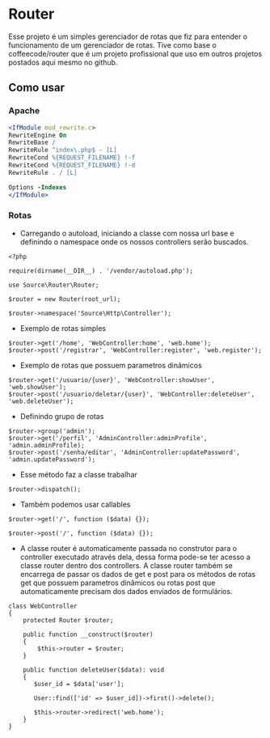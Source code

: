 # Router

Esse projeto é um simples gerenciador de rotas que fiz para entender o funcionamento de um gerenciador de rotas.
Tive como base o coffeecode/router que é um projeto profissional que uso em outros projetos postados aqui mesmo
no github.

## Como usar

### Apache

```apache
<IfModule mod_rewrite.c>
RewriteEngine On
RewriteBase /
RewriteRule ^index\.php$ - [L]
RewriteCond %{REQUEST_FILENAME} !-f
RewriteCond %{REQUEST_FILENAME} !-d
RewriteRule . / [L]

Options -Indexes
</IfModule>
```
### Rotas

- Carregando o autoload, iniciando a classe com nossa url base e definindo o
namespace onde os nossos controllers serão buscados.

```
<?php

require(dirname(__DIR__) . '/vendor/autoload.php');

use Source\Router\Router;

$router = new Router(root_url);

$router->namespace('Source\Http\Controller');

```

- Exemplo de rotas simples

```
$router->get('/home', 'WebController:home', 'web.home');
$router->post('/registrar', 'WebController:register', 'web.register');
```

- Exemplo de rotas que possuem parametros dinâmicos

```
$router->get('/usuario/{user}', 'WebController:showUser', 'web.showUser');
$router->post('/usuario/deletar/{user}', 'WebController:deleteUser', 'web.deleteUser');
```

- Definindo grupo de rotas

```
$router->group('admin');
$router->get('/perfil', 'AdminController:adminProfile', 'admin.adminProfile);
$router->post('/senha/editar', 'AdminController:updatePassword', 'admin.updatePassword');
```

- Esse método faz a classe trabalhar

```
$router->dispatch();
```

- Também podemos usar callables

```
$router->get('/', function ($data) {});

$router->post('/', function ($data) {});
```
- A classe router é automaticamente passada no construtor para o controller executado através dela,
dessa forma pode-se ter acesso a classe router dentro dos controllers.
A classe router também se encarrega de passar os dados de get e post para os métodos de rotas get que possuem
parametros dinâmicos ou rotas post que automaticamente precisam dos dados enviados de formulários.
```
class WebController
{
    protected Router $router;
    
    public function __construct($router)
    {
        $this->router = $router;
    }

    public function deleteUser($data): void
    {
       $user_id = $data['user'];
       
       User::find(['id' => $user_id])->first()->delete();
       
       $this->router->redirect('web.home');
    }
}
```
